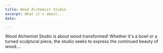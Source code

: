 ```yaml
---
title: Wood Alchemist Studio
excerpt: What it's about...
date: 

---
```

Wood Alchemist Studio is about wood transformed! Whether it's a bowl or a turned sculptural piece, the studio seeks to express the continued beauty of wood....